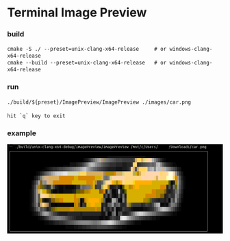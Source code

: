 # Terminal Image Preview

### build

    cmake -S ./ --preset=unix-clang-x64-release     # or windows-clang-x64-release
    cmake --build --preset=unix-clang-x64-release   # or windows-clang-x64-release

### run 

    ./build/${preset}/ImagePreview/ImagePreview ./images/car.png

    hit `q` key to exit


### example

![example](./images/screenshot.png "Example")